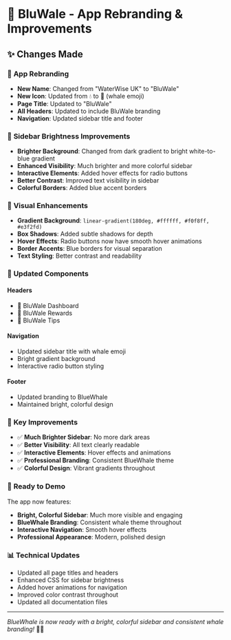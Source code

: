 # 🐋 BluWale - App Rebranding & Improvements

## ✨ Changes Made

### 🐋 **App Rebranding**

- **New Name**: Changed from "WaterWise UK" to "BluWale"
- **New Icon**: Updated from 💧 to 🐋 (whale emoji)
- **Page Title**: Updated to "BluWale"
- **All Headers**: Updated to include BluWale branding
- **Navigation**: Updated sidebar title and footer

### 🌟 **Sidebar Brightness Improvements**

- **Brighter Background**: Changed from dark gradient to bright white-to-blue gradient
- **Enhanced Visibility**: Much brighter and more colorful sidebar
- **Interactive Elements**: Added hover effects for radio buttons
- **Better Contrast**: Improved text visibility in sidebar
- **Colorful Borders**: Added blue accent borders

### 🎨 **Visual Enhancements**

- **Gradient Background**: `linear-gradient(180deg, #ffffff, #f0f8ff, #e3f2fd)`
- **Box Shadows**: Added subtle shadows for depth
- **Hover Effects**: Radio buttons now have smooth hover animations
- **Border Accents**: Blue borders for visual separation
- **Text Styling**: Better contrast and readability

### 📱 **Updated Components**

#### Headers

- 🐋 BluWale Dashboard
- 🐋 BluWale Rewards
- 🐋 BluWale Tips

#### Navigation

- Updated sidebar title with whale emoji
- Bright gradient background
- Interactive radio button styling

#### Footer

- Updated branding to BlueWhale
- Maintained bright, colorful design

### 🎯 **Key Improvements**

- ✅ **Much Brighter Sidebar**: No more dark areas
- ✅ **Better Visibility**: All text clearly readable
- ✅ **Interactive Elements**: Hover effects and animations
- ✅ **Professional Branding**: Consistent BlueWhale theme
- ✅ **Colorful Design**: Vibrant gradients throughout

### 🚀 **Ready to Demo**

The app now features:

- **Bright, Colorful Sidebar**: Much more visible and engaging
- **BlueWhale Branding**: Consistent whale theme throughout
- **Interactive Navigation**: Smooth hover effects
- **Professional Appearance**: Modern, polished design

### 📊 **Technical Updates**

- Updated all page titles and headers
- Enhanced CSS for sidebar brightness
- Added hover animations for navigation
- Improved color contrast throughout
- Updated all documentation files

---

_BlueWhale is now ready with a bright, colorful sidebar and consistent whale branding!_ 🐋✨
